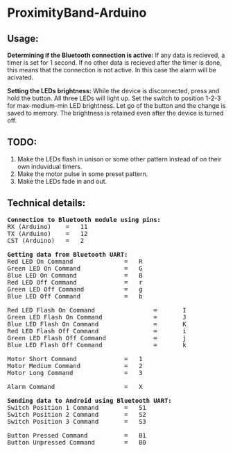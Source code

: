 # ProximityBand-Arduino

## Usage:

<b>Determining if the Bluetooth connection is active:</b>
If any data is recieved, a timer is set for 1 second.
If no other data is recieved after the timer is done, this means that the connection is not active.
In this case the alarm will be acivated.

<b>Setting the LEDs brightness:</b>
While the device is disconnected, press and hold the button.
All three LEDs will light up.
Set the switch to position 1-2-3 for max-medium-min LED brightness.
Let go of the button and the change is saved to memory.
The brightness is retained even after the device is turned off.

## TODO:
1. Make the LEDs flash in unison or some other pattern instead of on their own induvidual timers.
2. Make the motor pulse in some preset pattern.
3. Make the LEDs fade in and out.

## Technical details:
<pre>
<b>Connection to Bluetooth module using pins:</b>
RX (Arduino) 	= 	11
TX (Arduino) 	= 	12
CST (Arduino) 	= 	2

<b>Getting data from Bluetooth UART:</b>
Red LED On Command         		=	R
Green LED On Command       		=	G
Blue LED On Command        		=	B
Red LED Off Command        		=	r
Green LED Off Command      		=	g
Blue LED Off Command       		=	b

Red LED Flash On Command    	        =       I
Green LED Flash On Command  	        =       J
Blue LED Flash On Command   	        =       K
Red LED Flash Off Command   	        =       i
Green LED Flash Off Command 	        =       j
Blue LED Flash Off Command  	        =       k

Motor Short Command      	 	=	1
Motor Medium Command     	 	=	2
Motor Long Command       	 	=	3

Alarm Command           	 	=	X

<b>Sending data to Android using Bluetooth UART:</b>
Switch Position 1 Command  		=	S1
Switch Position 2 Command  		=	S2
Switch Position 3 Command  		=	S3

Button Pressed Command    		=	B1
Button Unpressed Command  		=	B0
</pre>
